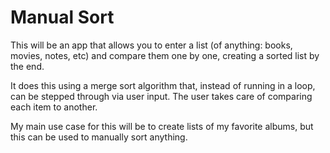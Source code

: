 # Manual Sort
This will be an app that allows you to enter a list (of anything: books, movies, notes, etc) and compare them one by one, creating a sorted list by the end. 

It does this using a merge sort algorithm that, instead of running in a loop, can be stepped through via user input. The user takes care of comparing each item to another.

My main use case for this will be to create lists of my favorite albums, but this can be used to manually sort anything.
